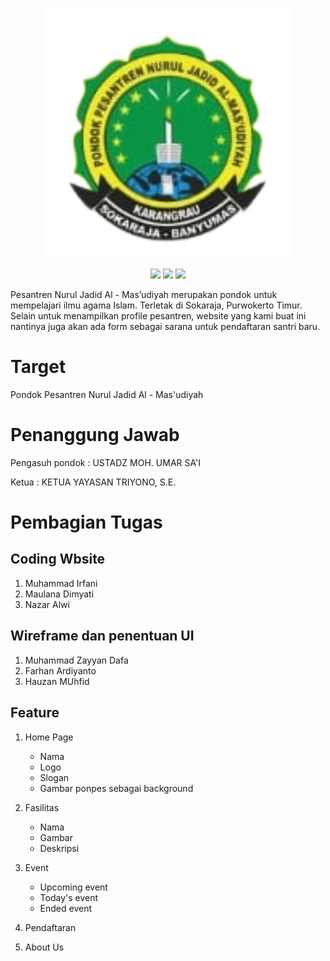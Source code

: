 <p align="center">
    <img src="img/LogoPonpes_remove.png" width="400" max-width="90%" alt="OurRooms" />
</p>

<p align="center">
    <img src="https://https://api.netlify.com/api/v1/badges/fbfd05ff-08ed-497f-89b6-50cb6911d295/deploy-status" />
    <img src="https://img.shields.io/badge/Bootstrap-5.2.0-blue.svg" />
    <img src="https://img.shields.io/badge/MDBootstrap-4.0.0-blue.svg" />
</p>

Pesantren Nurul Jadid Al - Mas’udiyah merupakan pondok untuk mempelajari ilmu agama Islam. Terletak di Sokaraja, Purwokerto Timur. 
Selain untuk menampilkan profile pesantren, website yang kami buat ini nantinya juga akan ada form sebagai sarana untuk pendaftaran santri baru.

# Target 
Pondok Pesantren Nurul Jadid Al - Mas'udiyah

# Penanggung Jawab
Pengasuh pondok : USTADZ MOH. UMAR SA'I

Ketua : KETUA YAYASAN TRIYONO, S.E.

# Pembagian Tugas
## Coding Wbsite
1. Muhammad Irfani
2. Maulana Dimyati
3. Nazar Alwi

## Wireframe dan penentuan UI
1. Muhammad Zayyan Dafa
2. Farhan Ardiyanto
3. Hauzan MUhfid

## Feature
1. Home Page
    * Nama
    * Logo
    * Slogan
    * Gambar ponpes sebagai background
2. Fasilitas
    * Nama
    * Gambar
    * Deskripsi
3. Event
    * Upcoming event
    * Today's event
    * Ended event
4. Pendaftaran

5. About Us

